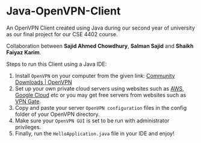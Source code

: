 # Java-OpenVPN-Client

An OpenVPN Client created using Java during our second year of university as our final project for our CSE 4402 course.

Collaboration between **Sajid Ahmed Chowdhury**, **Salman Sajid** and **Shaikh Faiyaz Karim**.

Steps to run this Client using a Java IDE:
1. Install `OpenVPN` on your computer from the given link: [Community Downloads | OpenVPN](https://openvpn.net/community-downloads/)
2. Set up your own private cloud servers using websites such as [AWS](https://aws.amazon.com/free/?trk=acf560a9-b654-4d6f-8de4-b78320a9711f&sc_channel=ps&sc_campaign=acquisition&sc_medium=ACQ-P|PS-GO|Brand|Desktop|SU|Core-Main|Core|BD|EN|Text&s_kwcid=AL!4422!3!457516401268!e!!g!!aws&ef_id=EAIaIQobChMI0oD0-sug9wIVAZNmAh0JngbLEAAYASAAEgKqfPD_BwE:G:s&s_kwcid=AL!4422!3!457516401268!e!!g!!aws), [Google Cloud](https://cloud.google.com/gcp/?utm_source=google&utm_medium=cpc&utm_campaign=japac-AU-all-en-dr-bkws-all-all-trial-b-dr-1009882&utm_content=text-ad-none-none-DEV_c-CRE_505019683192-ADGP_Hybrid%20%7C%20BKWS%20-%20PHR%20%7C%20Txt%20~%20GCP%20~%20General_cloud%20-%20Keyword%20cloud%20google-KWID_43700065771633660-aud-1644542955988%3Akwd-15700998568&userloc_9069450-network_g&utm_term=KW_cloud%20google&gclid=EAIaIQobChMI8uD6i8yg9wIVJJNmAh0YsgobEAAYASAAEgJXE_D_BwE&gclsrc=aw.ds) etc or you may get free servers from websites such as [VPN Gate](https://www.vpngate.net/en/).
3. Copy and paste your server `OpenVPN configuration` files in the config folder of your OpenVPN directory.
4. Make sure your `OpenVPN GUI` is set to be run with administrator privileges.
5. Finally, run the `HelloApplication.java` file in your IDE and enjoy!
